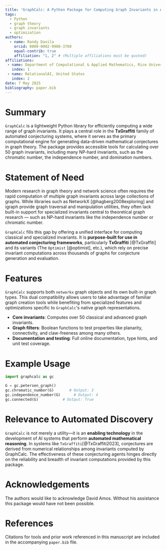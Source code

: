 ```yaml
---
title: 'GraphCalc: A Python Package for Computing Graph Invariants in Automated Conjecturing Systems'
tags:
  - Python
  - graph theory
  - graph invariants
  - optimization
authors:
  - name: Randy Davila
    orcid: 0000-0002-9908-3760
    equal-contrib: true
    affiliation: "1, 2" # (Multiple affiliations must be quoted)
affiliations:
 - name: Department of Computational & Applied Mathematics, Rice University, United States
   index: 1
 - name: RelationalAI, United States
   index: 2
date: 7 May 2025
bibliography: paper.bib
---
```


# Summary

`GraphCalc` is a lightweight Python library for efficiently computing a wide range of graph invariants. It plays a central role in the **TxGraffiti** family of automated conjecturing systems, where it serves as the primary computational engine for generating data-driven mathematical conjectures in graph theory. The package provides accessible tools for calculating over 50 graph invariants, including many NP-hard invariants, such as the chromatic number, the independence number, and domination numbers.

# Statement of Need

Modern research in graph theory and network science often requires the rapid computation of multiple graph invariants across large collections of graphs. While libraries such as NetworkX [@hagberg2008exploring] and igraph provide graph traversal and manipulation utilities, they often lack built-in support for specialized invariants central to theoretical graph research — such as NP-hard invariants like the independence number or chromatic number.

`GraphCalc` fills this gap by offering a unified interface for computing classical and specialized invariants. It is **purpose-built for use in automated conjecturing frameworks**, particularly **TxGraffiti** [@TxGraffiti] and its variants (The `Optimist` [@optimist], etc.), which rely on precise invariant computations across thousands of graphs for conjecture generation and evaluation.

# Features

`GraphCalc` supports both `networkx` graph objects and its own built-in graph types. This dual compatibility allows users to take advantage of familiar graph creation tools while benefiting from specialized features and optimizations specific to `GraphCalc`'s native graph representations.

* **Core invariants**: Computes over 50 classical and advanced graph invariants.
* **Graph filters**: Boolean functions to test properties like planarity, connectivity, and claw-freeness among many others.
* **Documentation and testing**: Full online documentation, type hints, and unit test coverage.

# Example Usage

```python
import graphcalc as gc

G = gc.petersen_graph()
gc.chromatic_number(G)       # Output: 3
gc.independence_number(G)      # Output: 4
gc.connected(G)           # Output: True
```

# Relevance to Automated Discovery

`GraphCalc` is not merely a utility—it is an **enabling technology** in the development of AI systems that perform **automated mathematical reasoning**. In systems like `TxGraffiti`[@TxGraffiti2023], conjectures are derived from numerical relationships among invariants computed by GraphCalc. The effectiveness of these conjecturing agents hinges directly on the reliability and breadth of invariant computations provided by this package.

# Acknowledgements

The authors would like to acknowledge David Amos. Without his assistance this package would have not been possible.

# References

Citations for tools and prior work referenced in this manuscript are included in the accompanying `paper.bib` file.
